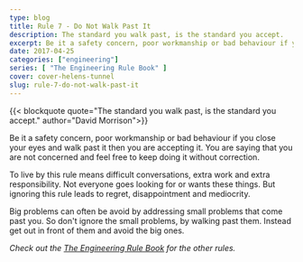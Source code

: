 ```yaml
---
type: blog
title: Rule 7 - Do Not Walk Past It
description: The standard you walk past, is the standard you accept.
excerpt: Be it a safety concern, poor workmanship or bad behaviour if you close your eyes and walk past it then you are accepting it. You are saying that you are not concerned and feel free to keep doing it without correction.
date: 2017-04-25
categories: ["engineering"]
series: [ "The Engineering Rule Book" ]
cover: cover-helens-tunnel
slug: rule-7-do-not-walk-past-it
---
```

{{< blockquote quote="The standard you walk past, is the standard you accept." author="David Morrison">}}

Be it a safety concern, poor workmanship or bad behaviour if you close your eyes and walk past it then you are accepting it. You are saying that you are not concerned and feel free to keep doing it without correction.

To live by this rule means difficult conversations, extra work and extra responsibility. Not everyone goes looking for or wants these things. But ignoring this rule leads to regret, disappointment and mediocrity.

Big problems can often be avoid by addressing small problems that come past you. So don't ignore the small problems, by walking past them. Instead get out in front of them and avoid the big ones.

_Check out the [The Engineering Rule Book](/series/the-engineering-rule-book) for the other rules._
